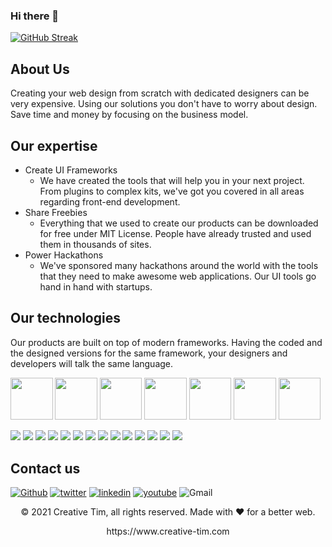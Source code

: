 ### Hi there 👋

[![GitHub Streak](https://github-readme-streak-stats.herokuapp.com/?user=AlexandreFPGoncalves&theme=dark)](https://git.io/streak-stats)

## About Us

Creating your web design from scratch with dedicated designers can be very expensive. Using our solutions you don't have to worry about design. Save time and money by focusing on the business model.

## Our expertise

- Create UI Frameworks
  -  We have created the tools that will help you in your next project. From plugins to complex kits, we've got you covered in all areas regarding front-end development.
- Share Freebies
  -  Everything that we used to create our products can be downloaded for free under MIT License. People have already trusted and used them in thousands of sites.
- Power Hackathons
  -  We've sponsored many hackathons around the world with the tools that they need to make awesome web applications. Our UI tools go hand in hand with startups.

## Our technologies

Our products are built on top of modern frameworks. Having the coded and the designed versions for the same framework, your designers and developers will talk the same language.

<p>
  <img src="https://s3.amazonaws.com/creativetim_bucket/tim_static_images/presentation-page/react.jpg" width="67.5px" />
  <img src="https://s3.amazonaws.com/creativetim_bucket/tim_static_images/presentation-page/bootstrap.jpg" width="67.5px" />
  <img src="https://s3.amazonaws.com/creativetim_bucket/tim_static_images/presentation-page/sass.jpg" width="67.5px" />
  <img src="https://s3.amazonaws.com/creativetim_bucket/tim_static_images/presentation-page/ps.jpg" width="67.5px" />
  <img src="https://s3.amazonaws.com/creativetim_bucket/tim_static_images/presentation-page/sketch.jpg" width="67.5px" />
  <img src="https://s3.amazonaws.com/creativetim_bucket/tim_static_images/presentation-page/figma.jpg" width="67.5px" />
  <img src="https://s3.amazonaws.com/creativetim_bucket/tim_static_images/presentation-page/icon-laravel.jpg" width="67.5px" />
</p>

<p>
  <img src="https://img.shields.io/badge/Python-3776AB?style=for-the-badge&logo=python&logoColor=white" />
  <img src="https://img.shields.io/badge/HTML5-E34F26?style=for-the-badge&logo=html5&logoColor=white" />
  <img src="https://img.shields.io/badge/CSS3-1572B6?style=for-the-badge&logo=css3&logoColor=white" />
  <img src="https://img.shields.io/badge/JavaScript-323330?style=for-the-badge&logo=javascript&logoColor=F7DF1E" />
  <img src="https://img.shields.io/badge/TypeScript-007ACC?style=for-the-badge&logo=typescript&logoColor=white" />
  <img src="https://img.shields.io/badge/C-00599C?style=for-the-badge&logo=c&logoColor=white" />
  <img src="https://img.shields.io/badge/C%2B%2B-00599C?style=for-the-badge&logo=c%2B%2B&logoColor=white" />
  <img src="https://img.shields.io/badge/C%23-239120?style=for-the-badge&logo=c-sharp&logoColor=white" />
  <img src="https://img.shields.io/badge/Java-ED8B00?style=for-the-badge&logo=java&logoColor=white" />
  <img src="https://img.shields.io/badge/PHP-777BB4?style=for-the-badge&logo=php&logoColor=white" />
  <img src="https://img.shields.io/badge/Swift-FA7343?style=for-the-badge&logo=swift&logoColor=white" />
  <img src="https://img.shields.io/badge/Go-00ADD8?style=for-the-badge&logo=go&logoColor=white" />
  <img src="https://img.shields.io/badge/Ruby-CC342D?style=for-the-badge&logo=ruby&logoColor=white" />
  <img src="https://img.shields.io/badge/json-5E5C5C?style=for-the-badge&logo=json&logoColor=white" />
</p>

## Contact us

[<img alt="Github" src="https://img.shields.io/badge/GitHub-%2312100E.svg?&style=for-the-badge&logo=Github&logoColor=white" />](https://github.com/creativetimofficial) [<img alt="twitter" src="https://img.shields.io/badge/twitter-%231DA1F2.svg?&style=for-the-badge&logo=twitter&logoColor=white" />](https://twitter.com/CreativeTim) [<img alt="linkedin" src="https://img.shields.io/badge/linkedin-%230077B5.svg?&style=for-the-badge&logo=linkedin&logoColor=white" />](https://www.linkedin.com/in/creative-tim-1b54778b) [<img alt="youtube" src="https://img.shields.io/badge/YouTube-FF0000?style=for-the-badge&logo=youtube&logoColor=white" />](https://www.youtube.com/channel/UCVyTG4sCw-rOvB9oHkzZD1w) <img alt="Gmail" src="https://img.shields.io/badge/Gmail-D14836?style=for-the-badge&logo=gmail&logoColor=white" />

<p align="center"> © 2021 Creative Tim, all rights reserved. Made with ❤️ for a better web. </p>
<p align="center">
https://www.creative-tim.com
</p>


<!--
**AlexandreFPGoncalves/AlexandreFPGoncalves** is a ✨ _special_ ✨ repository because its `README.md` (this file) appears on your GitHub profile.

Here are some ideas to get you started:

- 🔭 I’m currently working on ...
- 🌱 I’m currently learning ...
- 👯 I’m looking to collaborate on ...
- 🤔 I’m looking for help with ...
- 💬 Ask me about ...
- 📫 How to reach me: ...
- 😄 Pronouns: ...
- ⚡ Fun fact: ...
-->
